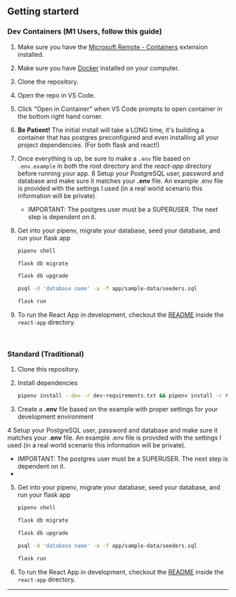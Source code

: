 ## Getting starterd
### Dev Containers (M1 Users, follow this guide)
1. Make sure you have the [Microsoft Remote - Containers](https://marketplace.visualstudio.com/items?itemName=ms-vscode-remote.remote-containers) extension installed.
2. Make sure you have [Docker](https://www.docker.com/products/docker-desktop/) installed on your computer.
3. Clone the repository.
4. Open the repo in VS Code.
5. Click "Open in Container" when VS Code prompts to open container in the bottom right hand corner.
6. **Be Patient!** The initial install will take a LONG time, it's building a container that has postgres preconfigured and even installing all your project dependencies. (For both flask and react!)
7. Once everything is up, be sure to make a `.env` file based on `.env.example` in both the root directory and the *react-app* directory before running your app.
8 Setup your PostgreSQL user, password and database and make sure it matches your **.env** file. An example .env file is provided with the settings I used (in a real world scenario this information will be private).
   - IMPORTANT: The postgres user must be a SUPERUSER. The next step is dependent on it.
   
9. Get into your pipenv, migrate your database, seed your database, and run your flask app

   ```bash
   pipenv shell
   ```
      ```bash
   flask db migrate
   ```

   ```bash
   flask db upgrade
   ```
   
   ```bash
   psql -d 'database name' -a -f app/sample-data/seeders.sql
   ```

   ```bash
   flask run
   ```

10. To run the React App in development, checkout the [README](./react-app/README.md) inside the `react-app` directory.

<br>

### Standard (Traditional)

1. Clone this repository.
2. Install dependencies

      ```bash
      pipenv install --dev -r dev-requirements.txt && pipenv install -r requirements.txt
      ```

3. Create a **.env** file based on the example with proper settings for your
   development environment
   
4 Setup your PostgreSQL user, password and database and make sure it matches your **.env** file. An example .env file is provided with the settings I used (in a real world scenario this information will be private).
   - IMPORTANT: The postgres user must be a SUPERUSER. The next step is dependent on it. 
   -  
5. Get into your pipenv, migrate your database, seed your database, and run your flask app

   ```bash
   pipenv shell
   ```
      ```bash
   flask db migrate
   ```

   ```bash
   flask db upgrade
   ```
   
   ```bash
   psql -d 'database name' -a -f app/sample-data/seeders.sql
   ```

   ```bash
   flask run
   ```

6. To run the React App in development, checkout the [README](./react-app/README.md) inside the `react-app` directory.

***
